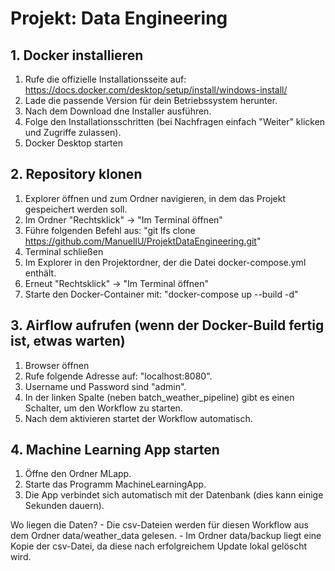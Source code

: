 # Projekt: Data Engineering

## 1. Docker installieren
1) Rufe die offizielle Installationsseite auf: https://docs.docker.com/desktop/setup/install/windows-install/
2) Lade die passende Version für dein Betriebssystem herunter.
3) Nach dem Download dne Installer ausführen.
4) Folge den Installationsschritten (bei Nachfragen einfach "Weiter" klicken und Zugriffe zulassen).
5) Docker Desktop starten

## 2. Repository klonen
1) Explorer öffnen und zum Ordner navigieren, in dem das Projekt gespeichert werden soll.  
2) Im Ordner "Rechtsklick" -> "Im Terminal öffnen"
3) Führe folgenden Befehl aus: "git lfs clone https://github.com/ManuelIU/ProjektDataEngineering.git"
4) Terminal schließen
5) Im Explorer in den Projektordner, der die Datei docker-compose.yml enthält.
6) Erneut "Rechtsklick" -> "Im Terminal öffnen"
7) Starte den Docker-Container mit: "docker-compose up --build -d"

## 3. Airflow aufrufen (wenn der Docker-Build fertig ist, etwas warten)
1) Browser öffnen
2) Rufe folgende Adresse auf: "localhost:8080".
3) Username und Password sind "admin".
4) In der linken Spalte (neben batch_weather_pipeline) gibt es einen Schalter, um den Workflow zu starten.
5) Nach dem aktivieren startet der Workflow automatisch.

## 4. Machine Learning App starten
1) Öffne den Ordner MLapp.
2) Starte das Programm MachineLearningApp.
3) Die App verbindet sich automatisch mit der Datenbank (dies kann einige Sekunden dauern).



Wo liegen die Daten?
    - Die csv-Dateien werden für diesen Workflow aus dem Ordner data/weather_data gelesen.
    - Im Ordner data/backup liegt eine Kopie der csv-Datei, da diese nach erfolgreichem Update lokal gelöscht wird.
